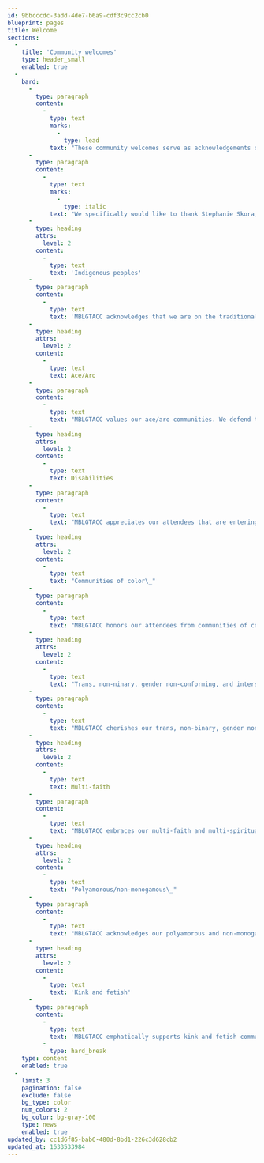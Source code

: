 ```yaml
---
id: 9bbcccdc-3add-4de7-b6a9-cdf3c9cc2cb0
blueprint: pages
title: Welcome
sections:
  -
    title: 'Community welcomes'
    type: header_small
    enabled: true
  -
    bard:
      -
        type: paragraph
        content:
          -
            type: text
            marks:
              -
                type: lead
            text: "These community welcomes serve as acknowledgements of our vast community to ensure we are centering subcommunities less visible or afforded less agency in the mainstream efforts for queer and trans liberation, bodily and sexual autonomy, and gender justice. These acknowledgements have been drafted by members of the Midwest Institute for Sexuality and Gender Diversity, in collaboration with conference partners. We fully recognize this is not an exhaustive list and welcome recommendations for future community acknowledgements to continue honoring the beauty of our expansive collective. We fully subscribe to the notion that you cannot implore people to show up in their fullness if you only build space for a fraction of who they are, and this is one way we have opted to identify the intersections of our greater community.\_"
      -
        type: paragraph
        content:
          -
            type: text
            marks:
              -
                type: italic
            text: "We specifically would like to thank Stephanie Skora, Sam Brinton, and Jake Oster for contributing to this welcome.\_"
      -
        type: heading
        attrs:
          level: 2
        content:
          -
            type: text
            text: 'Indigenous peoples'
      -
        type: paragraph
        content:
          -
            type: text
            text: 'MBLGTACC acknowledges that we are on the traditional land of the Indigenous peoples who have stewarded it throughout generations. We understand that the history of colonial conquest and occupation of this land impacts our current conditions. We offer an intervention of this U.S.-based space and articulate our commitment to supporting decolonial efforts. We also offer immense thanks to the continued labour of the Water Protectors who continue to defend the Earth we share.'
      -
        type: heading
        attrs:
          level: 2
        content:
          -
            type: text
            text: Ace/Aro
      -
        type: paragraph
        content:
          -
            type: text
            text: "MBLGTACC values our ace/aro communities. We defend these communities as legitimate identities and encourage questioning the notion that sexual and romantic relationships are inherently good for all people. Along with the recent change to the conference name interpretation, we will continue to address the ways asexual and aromantic experiences overlap and intersect with queer experiences.\_ Ace and aro erasure are incredibly common and we hope to utilize our platform to ensure that we are highlighting these communities as well as continue education and advocacy that is ace/aro inclusive."
      -
        type: heading
        attrs:
          level: 2
        content:
          -
            type: text
            text: Disabilities
      -
        type: paragraph
        content:
          -
            type: text
            text: "MBLGTACC appreciates our attendees that are entering our spaces with both visible and invisible physical, psychological, and/or social (dis)abilities. We acknowledge the reality that our spaces are infrequently sufficient in accommodating all experiences and our society constructs processes and physical spaces without these communities in mind. We advocate for continued adjustments to our language, physical spaces and processes that better center the various needs of these communities & encouragement investment in greater accessibility to ensure all members of our larger community are able to participate fully in gatherings, movement actions & institutions of education.\_"
      -
        type: heading
        attrs:
          level: 2
        content:
          -
            type: text
            text: "Communities of color\_"
      -
        type: paragraph
        content:
          -
            type: text
            text: "MBLGTACC honors our attendees from communities of color, and we acknowledge the existence of MBLGTACC as a historically white space and the violence that white supremacy consistently inflicts upon non-white communities. In doing so, we aim to decenter the experiences, narratives, and voices of white people, and intentionally recenter the voices of the Black, African, Latinx, Asian/Pacific Islander and Middle Eastern communities, among others, and provide opportunities and experiences for healing, reparation, and justice.\_"
      -
        type: heading
        attrs:
          level: 2
        content:
          -
            type: text
            text: "Trans, non-ninary, gender non-conforming, and intersex\_"
      -
        type: paragraph
        content:
          -
            type: text
            text: "MBLGTACC cherishes our trans, non-binary, gender non-conforming, and intersex communities. We aim to center these communities in our shared spaces, including intentional designation of gender inclusive restrooms throughout the conference space, incorporating pronouns onto the conference badges and encouraging attendees to also defer to these voices in shared space whenever possible. We do not condone the pathologization or expectation of medical interventions to validate trans, non-binary, gender non-conforming, and intersex people. We support the bodily autonomy and self-determination of these communities to pursue and express their gender in ways most affirming for them.\_"
      -
        type: heading
        attrs:
          level: 2
        content:
          -
            type: text
            text: Multi-faith
      -
        type: paragraph
        content:
          -
            type: text
            text: "MBLGTACC embraces our multi-faith and multi-spiritual community, and we acknowledge variety of practices within our space. We especially recognize both faith and faithless narratives that are commonly erased or dismissed. We reject Christian hegemony. We oppose anti-Muslim sentiments. We oppose anti-Semitism. We embrace faith practices that are not Western in origin, and those that are not of the Abrahamic tradition. We recognize and uplift indigenous faith practices from across the world. We promote and celebrate the ability for people to reject or redefine spirituality through atheism or agnosticism. We also recognize the history of harm enacted on queer and trans people through institutionalized religion and honor that attendees may hold pain as an outcome of their relationship with religion/faith/spirituality.\_"
      -
        type: heading
        attrs:
          level: 2
        content:
          -
            type: text
            text: "Polyamorous/non-monogamous\_"
      -
        type: paragraph
        content:
          -
            type: text
            text: "MBLGTACC acknowledges our polyamorous and non-monogamous attendees. We recognize this community is frequently left at the margins due to the stigma around polyamorous relationships. We appreciate the expansive examples of love, lust, and amory demonstrated by the polyam and non-monogamous communities. We would like to uplift and support our attendees that are in polyamorous relationships and part of the polyam community.\_"
      -
        type: heading
        attrs:
          level: 2
        content:
          -
            type: text
            text: 'Kink and fetish'
      -
        type: paragraph
        content:
          -
            type: text
            text: 'MBLGTACC emphatically supports kink and fetish community presences. We value the practice of group empowerment, and encourage the understanding that consent, trust and communication is vital; mental and physical health are of utmost consideration before, during, and after kink and fetish acts; and acts such as bondage and wax play, among others, are not inherently sexual in nature. We echo advocacy for risk-aware consensual kink and continued efforts to build empowering spaces for students to explore themselves and their playmates. With these spaces comes the necessary education of consent, and safety procedures in order to enjoy kink and leather. We advocate that attendees see that kink lifestyles are rooted in respect, affection, trust, and healthy enjoyment of the mind and body.'
          -
            type: hard_break
    type: content
    enabled: true
  -
    limit: 3
    pagination: false
    exclude: false
    bg_type: color
    num_colors: 2
    bg_color: bg-gray-100
    type: news
    enabled: true
updated_by: cc1d6f85-bab6-480d-8bd1-226c3d628cb2
updated_at: 1633533984
---
```

